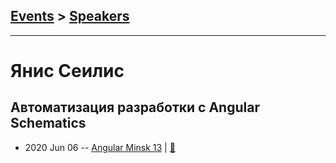 ## [Events](../README.md) > [Speakers](../speakers.md)
---

# Янис Сеилис

## Автоматизация разработки с Angular Schematics
- 2020 Jun 06 -- [Angular Minsk 13](https://www.youtube.com/watch?v=6fzTc2rn05s)  | [:notebook:](https://drive.google.com/file/d/11jTrKBzxpWBxhyG8fNKlDMzn-9a5W5yy/view)  
